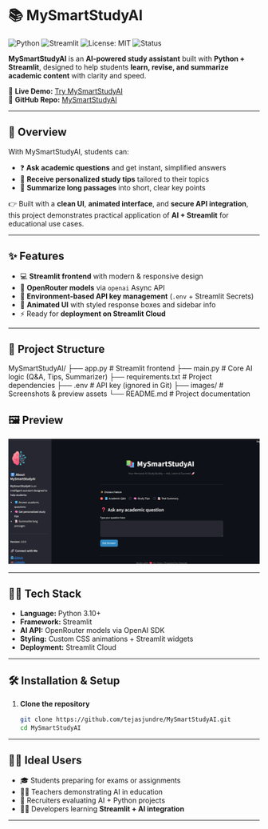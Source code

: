 # 📚 MySmartStudyAI

![Python](https://img.shields.io/badge/Python-3.10%2B-blue?logo=python)
![Streamlit](https://img.shields.io/badge/Streamlit-Deployed-brightgreen?logo=streamlit)
![License: MIT](https://img.shields.io/badge/License-MIT-yellow.svg)
![Status](https://img.shields.io/badge/Status-Live-success)

**MySmartStudyAI** is an **AI-powered study assistant** built with **Python + Streamlit**, designed to help students **learn, revise, and summarize academic content** with clarity and speed.  

🔗 **Live Demo:** [Try MySmartStudyAI](https://smart-student-agent-f3cdjedejrtzdidu3mj5ux.streamlit.app/)  
🐙 **GitHub Repo:** [MySmartStudyAI](https://github.com/tejasjundre/MySmartStudyAI)

---

## 🚀 Overview

With MySmartStudyAI, students can:  
- ❓ **Ask academic questions** and get instant, simplified answers  
- 🧠 **Receive personalized study tips** tailored to their topics  
- 📝 **Summarize long passages** into short, clear key points  

👉 Built with a **clean UI**, **animated interface**, and **secure API integration**, this project demonstrates practical application of **AI + Streamlit** for educational use cases.  

---

## ✨ Features

- 💻 **Streamlit frontend** with modern & responsive design  
- 🧠 **OpenRouter models** via `openai` Async API  
- 🔐 **Environment-based API key management** (`.env` + Streamlit Secrets)  
- 🎨 **Animated UI** with styled response boxes and sidebar info  
- ⚡ Ready for **deployment on Streamlit Cloud**  

---

## 📂 Project Structure


MySmartStudyAI/
├── app.py             # Streamlit frontend
├── main.py            # Core AI logic (Q&A, Tips, Summarizer)
├── requirements.txt   # Project dependencies
├── .env               # API key (ignored in Git)
├── images/            # Screenshots & preview assets
└── README.md          # Project documentation



## 🖼️ Preview

![MySmartStudyAI UI](images/preview.png)

---

## 🧑‍💻 Tech Stack

- **Language:** Python 3.10+  
- **Framework:** Streamlit  
- **AI API:** OpenRouter models via OpenAI SDK  
- **Styling:** Custom CSS animations + Streamlit widgets  
- **Deployment:** Streamlit Cloud  

---

## 🛠️ Installation & Setup

1. **Clone the repository**  
   ```bash
   git clone https://github.com/tejasjundre/MySmartStudyAI.git
   cd MySmartStudyAI

---

## 🧑‍🏫 Ideal Users

- 🎓 Students preparing for exams or assignments  
- 👩‍🏫 Teachers demonstrating AI in education  
- 💼 Recruiters evaluating AI + Python projects  
- 👨‍💻 Developers learning **Streamlit + AI integration**  

---


